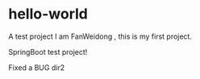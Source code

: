 # hello-world
A test project
I am FanWeidong , this is my first project.

SpringBoot test project!

Fixed a BUG
dir2
